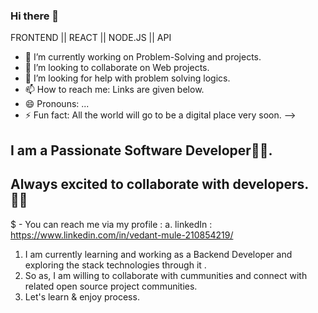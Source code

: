 ### Hi there 👋

FRONTEND  || REACT || NODE.JS || API

- 🔭 I’m currently working on Problem-Solving and projects.
- 👯 I’m looking to collaborate on Web projects.
- 🤔 I’m looking for help with problem solving logics.
- 📫 How to reach me: Links are given below.
- 😄 Pronouns: ...
- ⚡ Fun fact: All the world will go to be a digital place very soon.
-->
## I am a Passionate Software Developer👨‍💻.
## Always excited to collaborate with developers.👯‍♀️

$ -  You can reach me via my profile :
   a. linkedIn : https://www.linkedin.com/in/vedant-mule-210854219/
   
1. I am currently learning and working as a Backend Developer and exploring the stack technologies through it .
2. So as, I am willing to collaborate with cummunities and connect with related open source project communities.
3. Let's learn & enjoy process.
